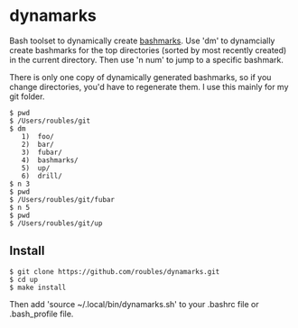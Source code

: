 # dynamarks

Bash toolset to dynamically create [bashmarks](https://github.com/huyng/bashmarks). Use 'dm' to dynamcially create bashmarks for the top directories (sorted by most recently created) in the current directory. Then use 'n num' to jump to a specific bashmark.

There is only one copy of dynamically generated bashmarks, so if you change directories, you'd have to regenerate them. I use this mainly for my git folder.

```
$ pwd
$ /Users/roubles/git
$ dm
   1)  foo/          
   2)  bar/         
   3)  fubar/  
   4)  bashmarks/         
   5)  up/                 
   6)  drill/
$ n 3
$ pwd
$ /Users/roubles/git/fubar
$ n 5
$ pwd
$ /Users/roubles/git/up
```

## Install

```
$ git clone https://github.com/roubles/dynamarks.git
$ cd up
$ make install
```

Then add 'source ~/.local/bin/dynamarks.sh' to your .bashrc file or .bash_profile file.
